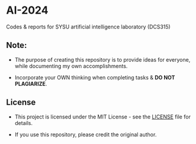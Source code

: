 # AI-2024

Codes & reports for SYSU artificial intelligence laboratory (DCS315) 

## Note: 

- The purpose of creating this repository is to provide ideas for everyone, while documenting my own accomplishments.

- Incorporate your OWN thinking when completing tasks & **DO NOT PLAGIARIZE**.

## License

- This project is licensed under the MIT License - see the [LICENSE](LICENSE) file for details.

- If you use this repository, please credit the original author.
